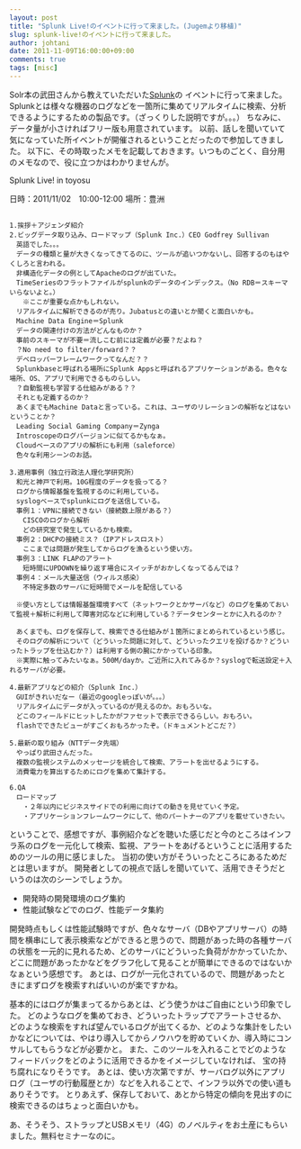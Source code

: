 ```yaml
---
layout: post
title: "Splunk Live!のイベントに行って来ました。(Jugemより移植)"
slug: splunk-live!のイベントに行って来ました。
author: johtani
date: 2011-11-09T16:00:00+09:00
comments: true
tags: [misc]
---
```

Solr本の武田さんから教えていただいた[Splunk](http://splunk.intellilink.co.jp/)の
イベントに行って来ました。
Splunkとは様々な機器のログなどを一箇所に集めてリアルタイムに検索、分析できるようにするための製品です。（ざっくりした説明ですが。。。）
ちなみに、データ量が小さければフリー版も用意されています。
以前、話しを聞いていて気になっていた所イベントが開催されるということだったので参加してきました。
以下に、その時取ったメモを記載しておきます。いつものごとく、自分用のメモなので、役に立つかはわかりませんが。


Splunk Live! in toyosu

日時：2011/11/02　10:00-12:00
場所：豊洲

```

1.挨拶＋アジェンダ紹介
2.ビッグデータ取り込み、ロードマップ（Splunk Inc.）CEO Godfrey Sullivan
　英語でした。。。
　データの種類と量が大きくなってきてるのに、ツールが追いつかないし、回答するのもはやくしろと言われる。
　非構造化データの例としてApacheのログが出ていた。
　TimeSeriesのフラットファイルがsplunkのデータのインデックス。（No RDB＝スキーマいらないよと。）　
　　※ここが重要な点かもしれない。
　リアルタイムに解析できるのが売り。Jubatusとの違いとか聞くと面白いかも。
　Machine Data Engine＝Splunk
　データの関連付けの方法がどんなものか？
　事前のスキーマが不要＝流しこむ前には定義が必要？だよね？
　？No need to filter/forward？？
　デベロッパーフレームワークってなんだ？？
　Splunkbaseと呼ばれる場所にSplunk Appsと呼ばれるアプリケーションがある。色々な場所、OS、アプリで利用できるものらしい。
　？自動監視も学習する仕組みがある？？
　それとも定義するのか？
　あくまでもMachine Dataと言っている。これは、ユーザのリレーションの解析などはないということか？
　Leading Social Gaming Company＝Zynga
　Introscopeのログバージョンに似てるかもなぁ。
　Cloudベースのアプリの解析にも利用（saleforce）
　色々な利用シーンのお話。

3.適用事例（独立行政法人理化学研究所）
　和光と神戸で利用。10G程度のデータを扱ってる？
　ログから情報基盤を監視するのに利用している。
　syslogベースでsplunkにログを送信している。
　事例１：VPNに接続できない（接続数上限がある？）
　　CISCOのログから解析
　　どの研究室で発生しているかも検索。
　事例２：DHCPの接続ミス？（IPアドレスロスト）
　　ここまでは問題が発生してからログを漁るという使い方。
　事例３：LINK FLAPのアラート
　　短時間にUPDOWNを繰り返す場合にスイッチがおかしくなってるんでは？
　事例４：メール大量送信（ウィルス感染）
　　不特定多数のサーバに短時間でメールを配信している

　※使い方としては情報基盤環境すべて（ネットワークとかサーバなど）のログを集めておいて監視＋解析に利用して障害対応などに利用している？データセンターとかに入れるのか？

　あくまでも、ログを保存して、検索できる仕組みが１箇所にまとめられているという感じ。
　そのログの解析について（どういった問題に対して、どういったクエリを投げるか？どういったトラップを仕込むか？）は利用する側の腕にかかっている印象。
　※実際に触ってみたいなぁ。500M/dayか。ご近所に入れてみるか？syslogで転送設定＋入れるサーバが必要。

4.最新アプリなどの紹介（Splunk Inc.）
　GUIがきれいだなー（最近のgoogleっぽいが。。。）
　リアルタイムにデータが入っているのが見えるのか。おもろいな。
　どこのフィールドにヒットしたかがファセットで表示できるらしい。おもろい。
　flashでできたビューがすごくおもろかったぞ。（ドキュメントどこだ？）

5.最新の取り組み（NTTデータ先端）
　やっぱり武田さんだった。
　複数の監視システムのメッセージを統合して検索、アラートを出せるようにする。
　消費電力を算出するためにログを集めて集計する。

6.QA
　ロードマップ
　　・２年以内にビジネスサイドでの利用に向けての動きを見せていく予定。
　　・アプリケーションフレームワークにして、他のパートナーのアプリを載せていきたい。
```

ということで、感想ですが、事例紹介などを聴いた感じだと今のところはインフラ系のログを一元化して検索、監視、アラートをあげるということに活用するためのツールの用に感じました。
当初の使い方がそういったところにあるためだとは思いますが。
開発者としての視点で話しを聞いていて、活用できそうだというのは次のシーンでしょうか。
* 開発時の開発環境のログ集約
* 性能試験などでのログ、性能データ集約


開発時点もしくは性能試験時ですが、色々なサーバ（DBやアプリサーバ）の時間を横串にして表示検索などができると思うので、問題があった時の各種サーバの状態を一元的に見れるため、どのサーバにどういった負荷がかかっていたか、
どこに問題があったかなどをグラフ化して見ることが簡単にできるのではないかなぁという感想です。
あとは、ログが一元化されているので、問題があったときにまずログを検索すればいいのが楽ですかね。

基本的にはログが集まってるからあとは、どう使うかはご自由にという印象でした。
どのようなログを集めておき、どういったトラップでアラートさせるか、どのような検索をすれば望んでいるログが出てくるか、どのような集計をしたいかなどについては、やはり導入してからノウハウを貯めていくか、導入時にコンサルしてもらうなどが必要かと。
また、このツールを入れることでどのようなフィードバックをどのように活用できるかをイメージしていなければ、
宝の持ち腐れになりそうです。
あとは、使い方次第ですが、サーバログ以外にアプリログ（ユーザの行動履歴とか）などを入れることで、インフラ以外での使い道もありそうです。
とりあえず、保存しておいて、あとから特定の傾向を見出すのに検索できるのはちょっと面白いかも。

あ、そうそう、ストラップとUSBメモリ（4G）のノベルティをお土産にもらいました。無料セミナーなのに。
